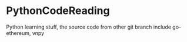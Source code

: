 # PythonCodeReading
Python learning stuff, the source code from other git branch
include go-ethereum, vnpy
